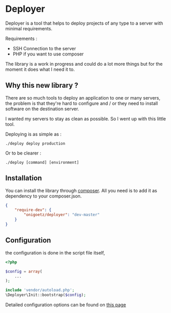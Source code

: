 # Deployer

Deployer is a tool that helps to deploy projects of any type to a server with minimal requirements.

Requirements :

* SSH Connection to the server
* PHP if you want to use composer

The library is a work in progress and could do a lot more things but for the moment it does what I need it to.

## Why this new library ?

There are so much tools to deploy an application to one or many servers, the problem is that they're hard to configure and / or they need to install software on the destination server.

I wanted my servers to stay as clean as possible. So I went up with this little tool.

Deploying is as simple as :

	./deploy deploy production

Or to be clearer :

	./deploy [command] [environment]

## Installation

You can install the library through [composer](http://getcomposer.org). All you need is to add it as dependency to your composer.json.

```json
{
    "require-dev": {
        "onigoetz/deployer": "dev-master"
    }
}
```

## Configuration

the configuration is done in the script file itself, 
```php
<?php

$config = array(
    ...
);

include 'vendor/autoload.php';
\Deployer\Init::bootstrap($config);
```

Detailed configuration options can be found on [this page](https://github.com/onigoetz/deployer/wiki/Options)